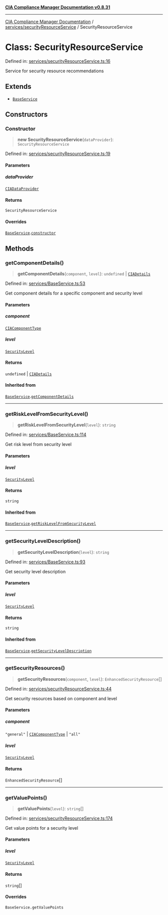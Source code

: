 [**CIA Compliance Manager Documentation v0.8.31**](../../../README.md)

***

[CIA Compliance Manager Documentation](../../../modules.md) / [services/securityResourceService](../README.md) / SecurityResourceService

# Class: SecurityResourceService

Defined in: [services/securityResourceService.ts:16](https://github.com/Hack23/cia-compliance-manager/blob/85c025371255f412469ec0119911b7cb143a6212/src/services/securityResourceService.ts#L16)

Service for security resource recommendations

## Extends

- [`BaseService`](../../BaseService/classes/BaseService.md)

## Constructors

### Constructor

> **new SecurityResourceService**(`dataProvider`): `SecurityResourceService`

Defined in: [services/securityResourceService.ts:19](https://github.com/Hack23/cia-compliance-manager/blob/85c025371255f412469ec0119911b7cb143a6212/src/services/securityResourceService.ts#L19)

#### Parameters

##### dataProvider

[`CIADataProvider`](../../../types/interfaces/CIADataProvider.md)

#### Returns

`SecurityResourceService`

#### Overrides

[`BaseService`](../../BaseService/classes/BaseService.md).[`constructor`](../../BaseService/classes/BaseService.md#constructor)

## Methods

### getComponentDetails()

> **getComponentDetails**(`component`, `level`): `undefined` \| [`CIADetails`](../../../types/interfaces/CIADetails.md)

Defined in: [services/BaseService.ts:53](https://github.com/Hack23/cia-compliance-manager/blob/85c025371255f412469ec0119911b7cb143a6212/src/services/BaseService.ts#L53)

Get component details for a specific component and security level

#### Parameters

##### component

[`CIAComponentType`](../../../types/type-aliases/CIAComponentType.md)

##### level

[`SecurityLevel`](../../../types/cia/type-aliases/SecurityLevel.md)

#### Returns

`undefined` \| [`CIADetails`](../../../types/interfaces/CIADetails.md)

#### Inherited from

[`BaseService`](../../BaseService/classes/BaseService.md).[`getComponentDetails`](../../BaseService/classes/BaseService.md#getcomponentdetails)

***

### getRiskLevelFromSecurityLevel()

> **getRiskLevelFromSecurityLevel**(`level`): `string`

Defined in: [services/BaseService.ts:114](https://github.com/Hack23/cia-compliance-manager/blob/85c025371255f412469ec0119911b7cb143a6212/src/services/BaseService.ts#L114)

Get risk level from security level

#### Parameters

##### level

[`SecurityLevel`](../../../types/cia/type-aliases/SecurityLevel.md)

#### Returns

`string`

#### Inherited from

[`BaseService`](../../BaseService/classes/BaseService.md).[`getRiskLevelFromSecurityLevel`](../../BaseService/classes/BaseService.md#getrisklevelfromsecuritylevel)

***

### getSecurityLevelDescription()

> **getSecurityLevelDescription**(`level`): `string`

Defined in: [services/BaseService.ts:93](https://github.com/Hack23/cia-compliance-manager/blob/85c025371255f412469ec0119911b7cb143a6212/src/services/BaseService.ts#L93)

Get security level description

#### Parameters

##### level

[`SecurityLevel`](../../../types/cia/type-aliases/SecurityLevel.md)

#### Returns

`string`

#### Inherited from

[`BaseService`](../../BaseService/classes/BaseService.md).[`getSecurityLevelDescription`](../../BaseService/classes/BaseService.md#getsecurityleveldescription)

***

### getSecurityResources()

> **getSecurityResources**(`component`, `level`): `EnhancedSecurityResource`[]

Defined in: [services/securityResourceService.ts:44](https://github.com/Hack23/cia-compliance-manager/blob/85c025371255f412469ec0119911b7cb143a6212/src/services/securityResourceService.ts#L44)

Get security resources based on component and level

#### Parameters

##### component

`"general"` | [`CIAComponentType`](../../../types/type-aliases/CIAComponentType.md) | `"all"`

##### level

[`SecurityLevel`](../../../types/cia/type-aliases/SecurityLevel.md)

#### Returns

`EnhancedSecurityResource`[]

***

### getValuePoints()

> **getValuePoints**(`level`): `string`[]

Defined in: [services/securityResourceService.ts:174](https://github.com/Hack23/cia-compliance-manager/blob/85c025371255f412469ec0119911b7cb143a6212/src/services/securityResourceService.ts#L174)

Get value points for a security level

#### Parameters

##### level

[`SecurityLevel`](../../../types/cia/type-aliases/SecurityLevel.md)

#### Returns

`string`[]

#### Overrides

`BaseService.getValuePoints`
